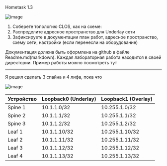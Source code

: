 

Hometask 1.3

![image](https://github.com/user-attachments/assets/54899ad7-8492-4907-b8ac-7cb4a38709e9)


1. Соберете топологию CLOS, как на схеме:
2. Распределите адресное пространство для Underlay сети
3. Зафиксируете в документации план работ, адресное пространство, схему сети, настройки (если перенесли на оборудование)

Документация должна быть оформлена на github в файле Readme.md(markdown). Каждая лабораторная работа находится в своей директории. Пример работы можно посмотреть тут

-------------------------------------------------------------------------------------------

Я решил сделать 3 спайна и 4 лифа, пока что

![image](https://github.com/user-attachments/assets/8aaa7996-9239-4efb-a584-e63c8c6c7caf)




| Устройство | Loopback0 (Underlay) |	Loopback1 (Overlay) |
|:-----------|:---------------------|:--------------------|
|Spine 1|10.1.1.0/32|10.255.1.0/32|
|Spine 2|10.1.1.1/32|10.255.1.1/32|
|Spine 3|10.1.1.2/32|10.255.1.2/32|
|Leaf 1|10.1.1.10/32|10.255.1.10/32|
|Leaf 2|10.1.1.11/32|10.255.1.11/32|
|Leaf 3|10.1.1.12/32|10.255.1.12/32|
|Leaf 4|10.1.1.13/32|10.255.1.13/32|
